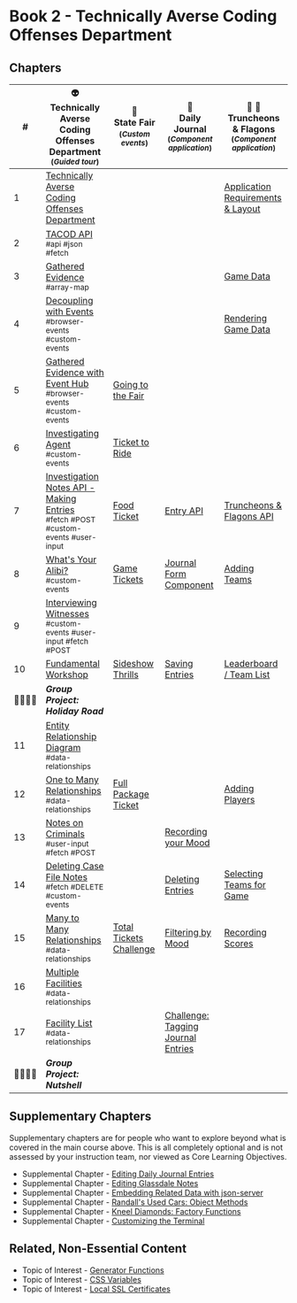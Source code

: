 # Book 2 - Technically Averse Coding Offenses Department

## Chapters

| #  | 👽 <br/> Technically Averse Coding Offenses Department <br/> <sub>(_Guided tour_)</sub> | 🎢 <br/> State Fair <sub> <br/> (_Custom events_)</sub> | 📔 <br/> Daily Journal <br/> <sub>(_Component application_)</sub> | 🏏 🍺 <br/>Truncheons &amp; Flagons <br/> <sub>(_Component application_)</sub>|
|--|--|--|--|--|
| 1 | [Technically Averse Coding Offenses Department](./chapters/TACOD_INTRO.md) |  |  | [Application Requirements & Layout](./chapters/TF_STRUCTURE_LAYOUT.md) |
| 2 | [TACOD API](./chapters/TACOD_EVIDENCE_API.md) <br/> <sub style="font-size:0.85rem;">#api #json #fetch</sub> |  |  |  |
| 3 | [Gathered Evidence](./chapters/TACOD_EVIDENCE_HISTORY.md) <br/> <sub style="font-size:0.85rem;">#array-map</sub> |  |  | [Game Data](./chapters/TF_GAME_DATA.md) |
| 4 | [Decoupling with Events](./chapters/TACOD_DECOUPLING.md) <br/> <sub style="font-size:0.85rem;">#browser-events #custom-events</sub> |  |  | [Rendering Game Data](./chapters/TF_GAME_RENDER.md) |
| 5 | [Gathered Evidence with Event Hub](./chapters/TACOD_EVENT_HUB.md) <br/> <sub style="font-size:0.85rem;">#browser-events #custom-events</sub> | [Going to the Fair](./chapters/SF_SETUP.md) |  |  |
| 6 | [Investigating Agent](./chapters/TACOD_INVESTIGATING_AGENTS.md) <br/> <sub style="font-size:0.85rem;">#custom-events</sub> | [Ticket to Ride](./chapters/SF_RIDE_TICKET.md) |  |  |
| 7 | [Investigation Notes API - Making Entries](./chapters/TACOD_NOTES_API.md) <br/> <sub style="font-size:0.85rem;">#fetch #POST #custom-events #user-input</sub> | [Food Ticket](./chapters/SF_FOOD_TICKET.md) | [Entry API](./chapters/DAILY_JOURNAL_FETCHING.md) | [Truncheons &amp; Flagons API](./chapters/TF_API.md) |
| 8 | [What's Your Alibi?](./chapters/TACOD_ALIBI.md) <br/> <sub style="font-size:0.85rem;">#custom-events</sub> | [Game Tickets](./chapters/SF_GAME_TICKET.md) | [Journal Form Component](./chapters/DAILY_JOURNAL_FORM_COMPONENT.md) | [Adding Teams](./chapters/TF_FORMS.md) |
| 9 | [Interviewing Witnesses](./chapters/TACOD_WITNESSES.md) <br/> <sub style="font-size:0.85rem;">#custom-events #user-input #fetch #POST</sub> |  |  |
| 10 | [Fundamental Workshop](./chapters/EVENTS_WORKSHOP.md) | [Sideshow Thrills](./chapters/SF_SIDESHOW_TICKET.md) |  [Saving Entries](./chapters/DAILY_JOURNAL_SAVING_ENTRIES.md) | [Leaderboard / Team List](./chapters/TF_LEADERBOARD_TEAMS.md) |
| 👨‍👨‍👦‍👦 | **_Group Project: Holiday Road_** |  |  |  |
| 11 | [Entity Relationship Diagram](./chapters/ERD.md) <br/> <sub style="font-size:0.85rem;">#data-relationships</sub> |  |  |
| 12 | [One to Many Relationships](./chapters/ONE_MANY.md) <br/> <sub style="font-size:0.85rem;">#data-relationships</sub> | [Full Package Ticket](./chapters/SF_PACKAGE_TICKET.md) |  | [Adding Players](./chapters/TF_PLAYER_FORM.md) |
| 13 | [Notes on Criminals](./chapters/GLASSDALE_CRIMINAL_NOTES.md) <br/> <sub style="font-size:0.85rem;">#user-input #fetch #POST</sub> |  | [Recording your Mood](./chapters/DAILY_JOURNAL_MOOD.md) |  |
| 14 | [Deleting Case File Notes](./chapters/GLASSDALE_DELETE_NOTES.md) <br/> <sub style="font-size:0.85rem;">#fetch #DELETE #custom-events</sub> |  | [Deleting Entries](./chapters/DAILY_JOURNAL_DELETING_ENTRIES.md) | [Selecting Teams for Game](./chapters/TF_CHOOSE_TEAMS.md) |
| 15 | [Many to Many Relationships](./chapters/MANY_MANY.md) <br/> <sub style="font-size:0.85rem;">#data-relationships</sub> | [Total Tickets Challenge](./chapters/SF_CUSTOMER_COUNT.md) | [Filtering by Mood](./chapters/DAILY_JOURNAL_FILTERING_MOOD.md) | [Recording Scores](./chapters/TF_ROUND_SCORES.md) |
| 16 | [Multiple Facilities](./chapters/GLASSDALE_CRIMINAL_FACILITIES.md) <br/> <sub style="font-size:0.85rem;">#data-relationships</sub> |  |  |  |
| 17 | [Facility List](./chapters/GLASSDALE_FACILITY_LIST.md) <br/> <sub style="font-size:0.85rem;">#data-relationships</sub> |  | [Challenge: Tagging Journal Entries](./chapters/DAILY_JOURNAL_TAGS.md) |  |
| 👨‍👨‍👦‍👦 | **_Group Project: Nutshell_** |  |  |  |

## Supplementary Chapters

Supplementary chapters are for people who want to explore  beyond what is covered in the main course above. This is all completely optional and is not assessed by your instruction team, nor viewed as Core Learning Objectives.

* Supplemental Chapter - [Editing Daily Journal Entries](./chapters/DAILY_JOURNAL_EDITING_ENTRIES.md)
* Supplemental Chapter - [Editing Glassdale Notes](./chapters/GLASSDALE_EDIT_NOTES.md)
* Supplemental Chapter - [Embedding Related Data with json-server](./chapters/JS_JSON_SERVER_RELATIONSHIPS.md)
* Supplemental Chapter - [Randall's Used Cars: Object Methods](./chapters/JS_OBJECT_METHODS.md)
* Supplemental Chapter - [Kneel Diamonds: Factory Functions](./chapters/JS_FACTORY_FUNCTION.md)
* Supplemental Chapter - [Customizing the Terminal](./chapters/CLI_PERSONALIZATION.md)

## Related, Non-Essential Content

* Topic of Interest - [Generator Functions](./chapters/JS_GENERATOR_FUNCTION.md)
* Topic of Interest - [CSS Variables](./chapters/CSS_VARIABLES.md)
* Topic of Interest - [Local SSL Certificates](./chapters/LOCAL_CERTS.md)
